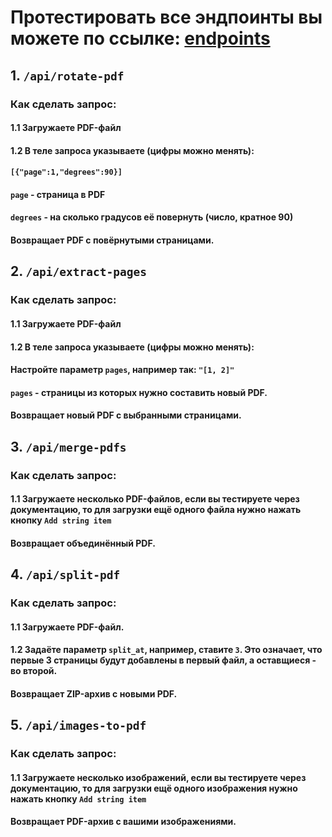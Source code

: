 # Протестировать все эндпоинты вы можете по ссылке: [endpoints](https://node100.webte.fei.stuba.sk/PDFToolbox/api/docs)

## 1. `/api/rotate-pdf`

### Как сделать запрос:

#### 1.1 Загружаете PDF-файл
#### 1.2 В теле запроса указываете (цифры можно менять):
#### `[{"page":1,"degrees":90}]`
#### `page` - страница в PDF
#### `degrees` - на сколько градусов её повернуть (число, кратное 90)

#### Возвращает PDF с повёрнутыми страницами.

## 2. `/api/extract-pages`

### Как сделать запрос:

#### 1.1 Загружаете PDF-файл
#### 1.2 В теле запроса указываете (цифры можно менять):
#### Настройте параметр `pages`, например так: `"[1, 2]"`
#### `pages` - страницы из которых нужно составить новый PDF.

#### Возвращает новый PDF с выбранными страницами.

## 3. `/api/merge-pdfs`

### Как сделать запрос:

#### 1.1 Загружаете несколько PDF-файлов, если вы тестируете через документацию, то для загрузки ещё одного файла нужно нажать кнопку `Add string item`

#### Возвращает объединённый PDF.

## 4. `/api/split-pdf`

### Как сделать запрос:

#### 1.1 Загружаете PDF-файл.
#### 1.2 Задаёте параметр `split_at`, например, ставите `3`. Это означает, что первые 3 страницы будут добавлены в первый файл, а оставщиеся - во второй.

#### Возвращает ZIP-архив с новыми PDF.

## 5. `/api/images-to-pdf`

### Как сделать запрос:

#### 1.1 Загружаете несколько изображений, если вы тестируете через документацию, то для загрузки ещё одного изображения нужно нажать кнопку `Add string item`

#### Возвращает PDF-архив с вашими изображениями.
